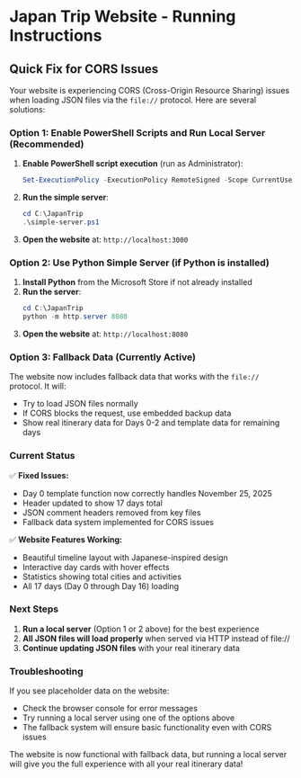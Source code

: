# Japan Trip Website - Running Instructions

## Quick Fix for CORS Issues

Your website is experiencing CORS (Cross-Origin Resource Sharing) issues when loading JSON files via the `file://` protocol. Here are several solutions:

### Option 1: Enable PowerShell Scripts and Run Local Server (Recommended)

1. **Enable PowerShell script execution** (run as Administrator):
   ```powershell
   Set-ExecutionPolicy -ExecutionPolicy RemoteSigned -Scope CurrentUser
   ```

2. **Run the simple server**:
   ```powershell
   cd C:\JapanTrip
   .\simple-server.ps1
   ```

3. **Open the website** at: `http://localhost:3000`

### Option 2: Use Python Simple Server (if Python is installed)

1. **Install Python** from the Microsoft Store if not already installed
2. **Run the server**:
   ```powershell
   cd C:\JapanTrip
   python -m http.server 8080
   ```
3. **Open the website** at: `http://localhost:8080`

### Option 3: Fallback Data (Currently Active)

The website now includes fallback data that works with the `file://` protocol. It will:
- Try to load JSON files normally
- If CORS blocks the request, use embedded backup data
- Show real itinerary data for Days 0-2 and template data for remaining days

### Current Status

✅ **Fixed Issues:**
- Day 0 template function now correctly handles November 25, 2025
- Header updated to show 17 days total
- JSON comment headers removed from key files
- Fallback data system implemented for CORS issues

✅ **Website Features Working:**
- Beautiful timeline layout with Japanese-inspired design
- Interactive day cards with hover effects
- Statistics showing total cities and activities
- All 17 days (Day 0 through Day 16) loading

### Next Steps

1. **Run a local server** (Option 1 or 2 above) for the best experience
2. **All JSON files will load properly** when served via HTTP instead of file://
3. **Continue updating JSON files** with your real itinerary data

### Troubleshooting

If you see placeholder data on the website:
- Check the browser console for error messages
- Try running a local server using one of the options above
- The fallback system will ensure basic functionality even with CORS issues

The website is now functional with fallback data, but running a local server will give you the full experience with all your real itinerary data!
